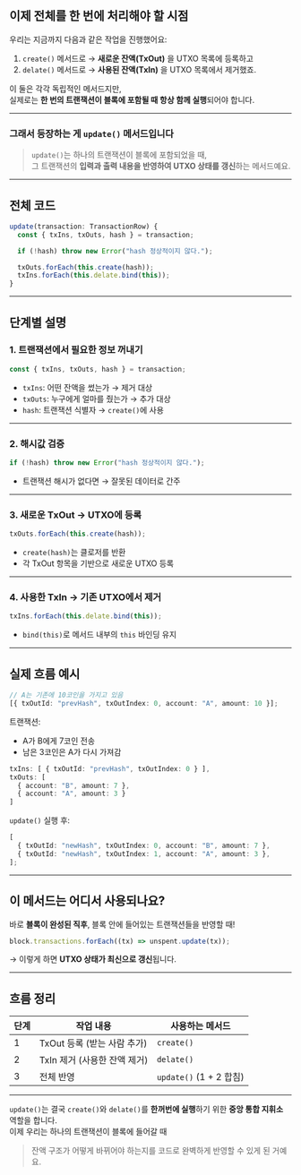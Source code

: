 ## 이제 전체를 한 번에 처리해야 할 시점

우리는 지금까지 다음과 같은 작업을 진행했어요:

1. `create()` 메서드로 → **새로운 잔액(TxOut)** 을 UTXO 목록에 등록하고
2. `delate()` 메서드로 → **사용된 잔액(TxIn)** 을 UTXO 목록에서 제거했죠.

이 둘은 각각 독립적인 메서드지만,  
실제로는 **한 번의 트랜잭션이 블록에 포함될 때 항상 함께 실행**되어야 합니다.

---

### 그래서 등장하는 게 `update()` 메서드입니다

> `update()`는 하나의 트랜잭션이 블록에 포함되었을 때,  
> 그 트랜잭션의 **입력과 출력 내용을 반영하여 UTXO 상태를 갱신**하는 메서드예요.

---

## 전체 코드

```ts
update(transaction: TransactionRow) {
  const { txIns, txOuts, hash } = transaction;

  if (!hash) throw new Error("hash 정상적이지 않다.");

  txOuts.forEach(this.create(hash));
  txIns.forEach(this.delate.bind(this));
}
```

---

## 단계별 설명

### 1. 트랜잭션에서 필요한 정보 꺼내기

```ts
const { txIns, txOuts, hash } = transaction;
```

- `txIns`: 어떤 잔액을 썼는가 → 제거 대상
- `txOuts`: 누구에게 얼마를 줬는가 → 추가 대상
- `hash`: 트랜잭션 식별자 → `create()`에 사용

---

### 2. 해시값 검증

```ts
if (!hash) throw new Error("hash 정상적이지 않다.");
```

- 트랜잭션 해시가 없다면 → 잘못된 데이터로 간주

---

### 3. 새로운 TxOut → UTXO에 등록

```ts
txOuts.forEach(this.create(hash));
```

- `create(hash)`는 클로저를 반환
- 각 TxOut 항목을 기반으로 새로운 UTXO 등록

---

### 4. 사용한 TxIn → 기존 UTXO에서 제거

```ts
txIns.forEach(this.delate.bind(this));
```

- `bind(this)`로 메서드 내부의 `this` 바인딩 유지

---

## 실제 흐름 예시

```ts
// A는 기존에 10코인을 가지고 있음
[{ txOutId: "prevHash", txOutIndex: 0, account: "A", amount: 10 }];
```

트랜잭션:

- A가 B에게 7코인 전송
- 남은 3코인은 A가 다시 가져감

```ts
txIns: [ { txOutId: "prevHash", txOutIndex: 0 } ],
txOuts: [
  { account: "B", amount: 7 },
  { account: "A", amount: 3 }
]
```

`update()` 실행 후:

```ts
[
  { txOutId: "newHash", txOutIndex: 0, account: "B", amount: 7 },
  { txOutId: "newHash", txOutIndex: 1, account: "A", amount: 3 },
];
```

---

## 이 메서드는 어디서 사용되나요?

바로 **블록이 완성된 직후**, 블록 안에 들어있는 트랜잭션들을 반영할 때!

```ts
block.transactions.forEach((tx) => unspent.update(tx));
```

→ 이렇게 하면 **UTXO 상태가 최신으로 갱신**됩니다.

---

## 흐름 정리

| 단계 | 작업 내용                    | 사용하는 메서드         |
| ---- | ---------------------------- | ----------------------- |
| 1    | TxOut 등록 (받는 사람 추가)  | `create()`              |
| 2    | TxIn 제거 (사용한 잔액 제거) | `delate()`              |
| 3    | 전체 반영                    | `update()` (1 + 2 합침) |

---

`update()`는 결국 `create()`와 `delate()`를 **한꺼번에 실행**하기 위한 **중앙 통합 지휘소** 역할을 합니다.  
이제 우리는 하나의 트랜잭션이 블록에 들어갈 때

> 잔액 구조가 어떻게 바뀌어야 하는지를 코드로 완벽하게 반영할 수 있게 된 거예요.
